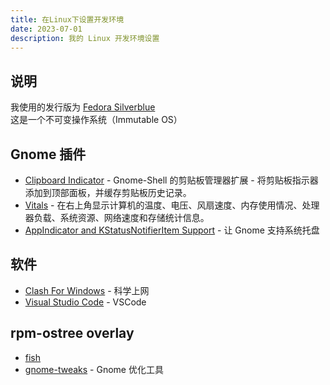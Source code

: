 ```yaml
---
title: 在Linux下设置开发环境
date: 2023-07-01
description: 我的 Linux 开发环境设置
---
```


## 说明

我使用的发行版为 [Fedora Silverblue](https://fedoraproject.org/silverblue/)\
这是一个不可变操作系统（Immutable OS）

## Gnome 插件

- [Clipboard Indicator](https://extensions.gnome.org/extension/779/clipboard-indicator/) - Gnome-Shell 的剪贴板管理器扩展 - 将剪贴板指示器添加到顶部面板，并缓存剪贴板历史记录。
- [Vitals](https://extensions.gnome.org/extension/1460/vitals/) - 在右上角显示计算机的温度、电压、风扇速度、内存使用情况、处理器负载、系统资源、网络速度和存储统计信息。
- [AppIndicator and KStatusNotifierItem Support](https://extensions.gnome.org/extension/615/appindicator-support/) - 让 Gnome 支持系统托盘

## 软件

- [Clash For Windows](https://flathub.org/zh-Hans/apps/io.github.Fndroid.clash_for_windows) - 科学上网
- [Visual Studio Code](https://flathub.org/zh-Hans/apps/com.visualstudio.code) - VSCode

## rpm-ostree overlay

- [fish](https://fishshell.com/)
- [gnome-tweaks](https://gitlab.gnome.org/GNOME/gnome-tweaks) - Gnome 优化工具
